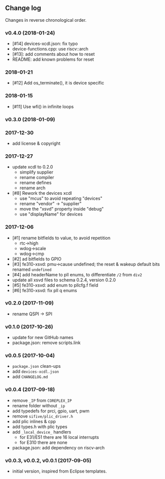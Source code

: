 ## Change log

Changes in reverse chronological order.

### v0.4.0 (2018-01-24)

* [#14] devices-xcdl.json: fix typo
* device-functions.cpp: use riscv::arch
* [#13]: add comments about how to reset
* README: add known problems for reset

### 2018-01-21

* [#12] Add os_terminate(), it is device specific

### 2018-01-15

* [#11] Use wfi() in infinite loops

### v0.3.0 (2018-01-09)

### 2017-12-30

* add license & copyright

### 2017-12-27

* update xcdl to 0.2.0
  * simplify supplier
  * rename compiler
  * rename defines
  * rename arch
* [#8] Rework the devices xcdl
  * use "mcus" to avoid repeating "devices"
  * rename "vendor" -> "supplier"
  * move the "xsvd" property inside "debug"
  * use "displayName" for devices
  
### 2017-12-06

* [#1] rename bitfields to value, to avoid repetition
  * rtc->high
  * wdog->scale
  * wdog->cmp
* [#2] ad bitfields to GPIO
* [#3] fe310-xsvd: pmu->cause undefined; the reset & wakeup default bits renamed `undefined`
* [#4] add headerName to pll enums, to differentiate `/2` from `div2`
* update all xsvd files to schema 0.2.4, version 0.2.0
* [#5] fe310-xsvd: add enum to pllcfg.f field
* [#6] fe310-xsvd: fix pll q enums

### v0.2.0 (2017-11-09)

* rename QSPI -> SPI

### v0.1.0 (2017-10-26)

* update for new GitHub names
* package.json: remove scripts.link

### v0.0.5 (2017-10-04)

* `package.json` clean-ups
* add `devices-xcdl.json`
* add `CHANGELOG.md`

### v0.0.4 (2017-09-18)

* remove `_IP` from `COREPLEX_IP`
* rename folder without `_ip`
* add typedefs for prci, gpio, uart, pwm
* remove `sifive/plic_driver.h`
* add plic inlines & cpp
* add types.h with plic types
* add `_local_device_` handlers
    - for E31/E51 there are 16 local interrupts
    - for E310 there are none
* package.json: add dependency on riscv-arch

### v0.0.3, v0.0.2, v0.0.1 (2017-09-05)

* initial version, inspired from Eclipse templates.


